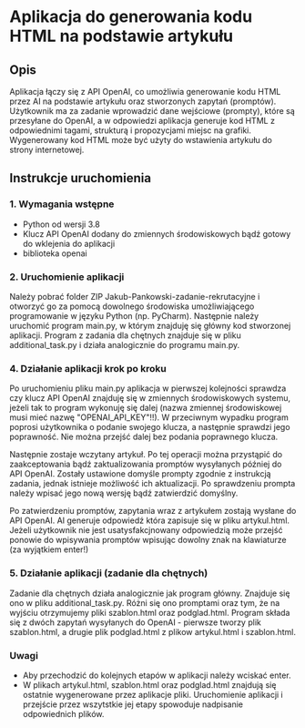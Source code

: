 # Aplikacja do generowania kodu HTML na podstawie artykułu

## Opis

Aplikacja łączy się z API OpenAI, co umożliwia generowanie kodu HTML przez AI na podstawie artykułu oraz stworzonych zapytań (promptów).
Użytkownik ma za zadanie wprowadzić dane wejściowe (prompty), które są przesyłane do OpenAI, a w odpowiedzi aplikacja generuje 
kod HTML z odpowiednimi tagami, strukturą i propozycjami miejsc na grafiki. 
Wygenerowany kod HTML może być użyty do wstawienia artykułu do strony internetowej.

## Instrukcje uruchomienia

### 1. Wymagania wstępne

- Python od wersji 3.8
- Klucz API OpenAI dodany do zmiennych środowiskowych 
  bądź gotowy do wklejenia do aplikacji
- biblioteka openai

### 2. Uruchomienie aplikacji

Należy pobrać folder ZIP Jakub-Pankowski-zadanie-rekrutacyjne i otworzyć go za pomocą
dowolnego środowiska umożliwiającego programowanie w języku Python (np. PyCharm). Następnie należy
uruchomić program main.py, w którym znajduję się główny kod stworzonej aplikacji. Program z zadania
dla chętnych znajduje się w pliku additional_task.py i działa analogicznie do programu main.py.

### 4. Działanie aplikacji krok po kroku

Po uruchomieniu pliku main.py aplikacja w pierwszej kolejności sprawdza czy klucz API OpenAI znajduję
się w zmiennych środowiskowych systemu, jeżeli tak to program wykonuję się dalej (nazwa zmiennej
środowiskowej musi mieć nazwę "OPENAI_API_KEY"!!). W przeciwnym wypadku program poprosi użytkownika
o podanie swojego klucza, a następnie sprawdzi jego poprawność. Nie można przejść dalej bez podania poprawnego klucza.

Następnie zostaje wczytany artykuł. Po tej operacji można przystąpić do zaakceptowania bądź
zaktualizowania promptów wysyłanych później do API OpenAI. Zostały ustawione domyśle prompty zgodnie z instrukcją
zadania, jednak istnieje możliwość ich aktualizacji. Po sprawdzeniu prompta należy wpisać jego nową 
wersję bądź zatwierdzić domyślny.

Po zatwierdzeniu promptów, zapytania wraz z artykułem zostają wysłane do API OpenAI. AI generuje odpowiedź która 
zapisuje się w pliku artykul.html. Jeżeli użytkownik nie jest usatysfakcjnowany odpowiedzią może przejść ponowie 
do wpisywania promptów wpisując dowolny znak na klawiaturze (za wyjątkiem enter!)

### 5. Działanie aplikacji (zadanie dla chętnych)

Zadanie dla chętnych działa analogicznie jak program główny. Znajduje się ono w pliku additional_task.py.
Różni się ono promptami oraz tym, że na wyjściu otrzymujemy pliki szablon.html oraz podglad.html.
Program składa się z dwóch zapytań wysyłanych do OpenAI - pierwsze tworzy plik szablon.html, a drugie plik
podglad.html z plikow artykul.html i szablon.html.

### Uwagi

- Aby przechodzić do kolejnych etapów w aplikacji należy wciskać enter.
- W plikach artykul.html, szablon.html oraz podglad.html znajdują się ostatnie wygenerowane przez aplikacje pliki.
Uruchomienie aplikacji i przejście przez wszytstkie jej etapy spowoduje nadpisanie odpowiednich plików.


